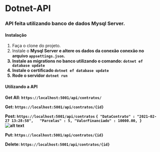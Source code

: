 # Dotnet-API
### API feita utilizando banco de dados Mysql Server.

#### Instalação
1. Faça o clone do projeto.
2. Instale o <b>Mysql Server<b> e altere os dados da conexão conexão no arquivo `appsettings.json`.
3. Instale as migrations no banco utilizando o comando: `dotnet ef database update`
4. Instale o certificado `dotnet ef database update`
5. Rode o servidor `dotnet run`

#### Utilizando a API

<b>Get All:</b> `https://localhost:5001/api/contratos/`

<b>Get:</b> `https://localhost:5001/api/contratos/{id}`

<b>Post:</b> `https://localhost:5001/api/contratos`
 `{
	"DataContrato" : "2021-02-27 13:28:58",  
	"Parcelas" : 5,
	"ValorFinanciado" : 10000.00,
}`
![alt text](https://ibb.co/3C5pzfr)

<b>Put:</b> `https://localhost:5001/api/contratos/{id}`

<b>Delete:</b> `https://localhost:5001/api/contratos/{id}`
